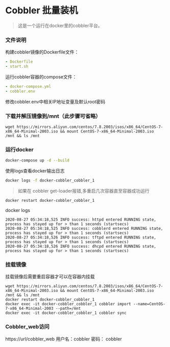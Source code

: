 # Cobbler 批量装机

> 这是一个运行在docker里的cobbler平台。

### 文件说明

构建cobbler镜像的Dockerfile文件：

```yaml
- Dockerfile
- start.sh
```
运行cobbler容器的compose文件：
```YAML
- docker-compose.yml
- cobbler.env
```
修改cobbler.env中相关IP地址变量及默认root密码
### 下载并解压镜像到/mnt（此步骤可省略）
```
wget https://mirrors.aliyun.com/centos/7.8.2003/isos/x86_64/CentOS-7-x86_64-Minimal-2003.iso && mount CentOS-7-x86_64-Minimal-2003.iso  /mnt && ls /mnt
```

### 运行docker
```bash
docker-compose up -d --build
```
使用logs查看docker输出日志
```bash
docker logs -f docker-cobbler_cobbler_1
```
> 如果在 cobbler get-loader报错,多重启几次容器直至容器成功运行
```bash
docker restart docker-cobbler_cobbler_1
```
docker logs
```bash?linenums
2020-08-27 05:34:18,525 INFO success: httpd entered RUNNING state, process has stayed up for > than 1 seconds (startsecs)
2020-08-27 05:34:18,525 INFO success: cobblerd entered RUNNING state, process has stayed up for > than 1 seconds (startsecs)
2020-08-27 05:34:18,526 INFO success: tftpd entered RUNNING state, process has stayed up for > than 1 seconds (startsecs)
2020-08-27 05:34:18,526 INFO success: dhcpd entered RUNNING state, process has stayed up for > than 1 seconds (startsecs)
```

### 挂载镜像
挂载镜像后需要重启容器才可以在容器内挂载
```bash?linenums
wget https://mirrors.aliyun.com/centos/7.8.2003/isos/x86_64/CentOS-7-x86_64-Minimal-2003.iso && mount CentOS-7-x86_64-Minimal-2003.iso  /mnt && ls /mnt
docker restart docker-cobbler_cobbler_1
docker exec -it docker-cobbler_cobbler_1 cobbler import --name=CentOS-7-x86_64-Minimal-2003 --path=/mnt
docker exec -it docker-cobbler_cobbler_1 cobbler sync
```
### Cobbler_web访问
https://url/cobbler_web
用户名：cobbler
密码：    cobbler
